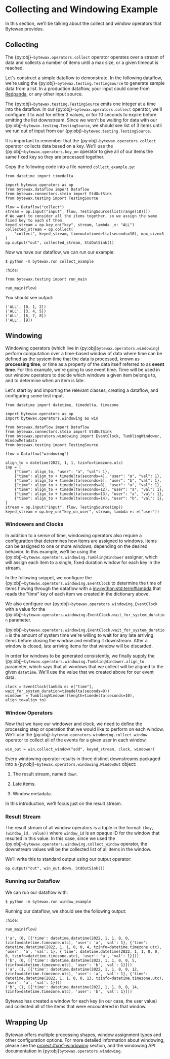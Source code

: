 # Collecting and Windowing Example

In this section, we'll be talking about the collect and window
operators that Bytewax provides.

## Collecting

The {py:obj}`~bytewax.operators.collect` operator operates over a
stream of data and collects a number of items until a max size, or a
given timeout is reached.

Let's construct a simple dataflow to demonstrate. In the following
dataflow, we're using the {py:obj}`~bytewax.testing.TestingSource` to
generate sample data from a list. In a production dataflow, your input
could come from [Redpanda](https://redpanda.com/), or any other input
source.

The {py:obj}`~bytewax.testing.TestingSource` emits one integer at a
time into the dataflow. In our {py:obj}`~bytewax.operators.collect`
operator, we'll configure it to wait for either 3 values, or for 10
seconds to expire before emitting the list downstream. Since we won't
be waiting for data with our {py:obj}`~bytewax.testing.TestingSource`,
we should see list of 3 items until we run out of input from our
{py:obj}`~bytewax.testing.TestingSource`.

It is important to remember that the
{py:obj}`~bytewax.operators.collect` operator collects data based on a
key. We'll use the {py:obj}`~bytewax.operators.key_on` operator to
give all of our items the same fixed key so they are processed
together.

Copy the following code into a file named `collect_example.py`:

```{testcode}
from datetime import timedelta

import bytewax.operators as op
from bytewax.dataflow import Dataflow
from bytewax.connectors.stdio import StdOutSink
from bytewax.testing import TestingSource

flow = Dataflow("collect")
stream = op.input("input", flow, TestingSource(list(range(10))))
# We want to consider all the items together, so we assign the same fixed key to each of them.
keyed_stream = op.key_on("key", stream, lambda _x: "ALL")
collected_stream = op.collect(
    "collect", keyed_stream, timeout=timedelta(seconds=10), max_size=3
)
op.output("out", collected_stream, StdOutSink())
```

Now we have our dataflow, we can run our example:

```console
$ python -m bytewax.run collect_example
```

```{testcode}
:hide:

from bytewax.testing import run_main

run_main(flow)
```

You should see output:

```{testoutput}
('ALL', [0, 1, 2])
('ALL', [3, 4, 5])
('ALL', [6, 7, 8])
('ALL', [9])
```

## Windowing

Windowing operators (which live in
{py:obj}`bytewax.operators.windowing`) perform computation over a
time-based window of data where time can be defined as the system time
that the data is processed, known as **processing time**, or time as a
property of the data itself referred to as **event time**. For this
example, we're going to use event time. Time will be used in our
window operators to decide which windows a given item belongs to, and
to determine when an item is late.

Let's start by and importing the relevant classes, creating a
dataflow, and configuring some test input.

```{testcode}
from datetime import datetime, timedelta, timezone

import bytewax.operators as op
import bytewax.operators.windowing as win

from bytewax.dataflow import Dataflow
from bytewax.connectors.stdio import StdOutSink
from bytewax.operators.windowing import EventClock, TumblingWindower, WindowMetadata
from bytewax.testing import TestingSource

flow = Dataflow("windowing")

align_to = datetime(2022, 1, 1, tzinfo=timezone.utc)
inp = [
    {"time": align_to, "user": "a", "val": 1},
    {"time": align_to + timedelta(seconds=4), "user": "a", "val": 1},
    {"time": align_to + timedelta(seconds=5), "user": "b", "val": 1},
    {"time": align_to + timedelta(seconds=8), "user": "a", "val": 1},
    {"time": align_to + timedelta(seconds=12), "user": "a", "val": 1},
    {"time": align_to + timedelta(seconds=13), "user": "a", "val": 1},
    {"time": align_to + timedelta(seconds=14), "user": "b", "val": 1},
]
stream = op.input("input", flow, TestingSource(inp))
keyed_stream = op.key_on("key_on_user", stream, lambda e: e["user"])
```

### Windowers and Clocks

In addition to a sense of time, windowing operators also require a
configuration that determines how items are assigned to windows. Items
can be assigned to one or more windows, depending on the desired
behavior. In this example, we'll be using the
{py:obj}`~bytewax.operators.windowing.TumblingWindower` assigner, which
will assign each item to a single, fixed duration window for each key
in the stream.

In the following snippet, we configure the
{py:obj}`~bytewax.operators.windowing.EventClock` to determine the
time of items flowing through the dataflow with a
<inv:python:std:term#lambda> that reads the "time" key of each item we
created in the dictionary above.

We also configure our {py:obj}`~bytewax.operators.windowing.EventClock`
with a value for the
{py:obj}`~bytewax.operators.windowing.EventClock.wait_for_system_duration`
parameter.

{py:obj}`~bytewax.operators.windowing.EventClock.wait_for_system_duration`
is the amount of system time we're willing to wait for any late
arriving items before closing the window and emitting it downstream.
After a window is closed, late arriving items for that window will be
discarded.

In order for windows to be generated consistently, we finally supply
the {py:obj}`~bytewax.operators.windowing.TumblingWindower.align_to`
parameter, which says that all windows that we collect will be aligned
to the given `datetime`. We'll use the value that we created above for
our event data.

```{testcode}
clock = EventClock(lambda e: e["time"], wait_for_system_duration=timedelta(seconds=0))
windower = TumblingWindower(length=timedelta(seconds=10), align_to=align_to)
```

### Window Operators

Now that we have our windower and clock, we need to define the
processing step or operation that we would like to perform on each
window. We'll use the
{py:obj}`~bytewax.operators.windowing.collect_window` operator to collect
all of the events for a given user in each window.

```{testcode}
win_out = win.collect_window("add", keyed_stream, clock, windower)
```

Every windowing operator results in three distinct downstreams
packaged into a {py:obj}`~bytewax.operators.windowing.WindowOut` object:

1. The result stream, named `down`.

2. Late items.

3. Window metadata.

In this introduction, we'll focus just on the result stream.

### Result Stream

The result stream of all window operators is a tuple in the format:
`(key, (window_id, value))` where `window_id` is an opaque ID for the
window that resulted in this value. In this case, since we used the
{py:obj}`~bytewax.operators.windowing.collect_window` operator, the
downstream values will be the collected list of all items in the
window.

We'll write this to standard output using our output operator:

```{testcode}
op.output("out", win_out.down, StdOutSink())
```

### Running our Dataflow

We can run our dataflow with:

```console
$ python -m bytewax.run window_example
```

Running our dataflow, we should see the following output:

```{testcode}
:hide:

run_main(flow)
```

```{testoutput}
('a', (0, [{'time': datetime.datetime(2022, 1, 1, 0, 0, tzinfo=datetime.timezone.utc), 'user': 'a', 'val': 1}, {'time': datetime.datetime(2022, 1, 1, 0, 0, 4, tzinfo=datetime.timezone.utc), 'user': 'a', 'val': 1}, {'time': datetime.datetime(2022, 1, 1, 0, 0, 8, tzinfo=datetime.timezone.utc), 'user': 'a', 'val': 1}]))
('b', (0, [{'time': datetime.datetime(2022, 1, 1, 0, 0, 5, tzinfo=datetime.timezone.utc), 'user': 'b', 'val': 1}]))
('a', (1, [{'time': datetime.datetime(2022, 1, 1, 0, 0, 12, tzinfo=datetime.timezone.utc), 'user': 'a', 'val': 1}, {'time': datetime.datetime(2022, 1, 1, 0, 0, 13, tzinfo=datetime.timezone.utc), 'user': 'a', 'val': 1}]))
('b', (1, [{'time': datetime.datetime(2022, 1, 1, 0, 0, 14, tzinfo=datetime.timezone.utc), 'user': 'b', 'val': 1}]))
```

Bytewax has created a window for each key (in our case, the user
value) and collected all of the items that were encountered in that
window.

## Wrapping Up

Bytewax offers multiple processing shapes, window assignment types and
other configuration options. For more detailed information about
windowing, please see the <project:#xref-windowing> section, and the
windowing API documentation in {py:obj}`bytewax.operators.windowing`.
